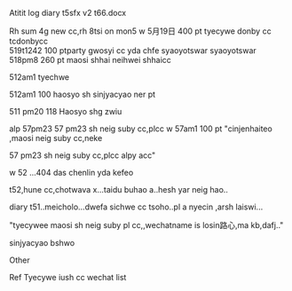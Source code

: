 Atitit log diary t5sfx v2 t66.docx
 

Rh sum 4g new cc,rh 8tsi on mon5
w	5月19日	400	pt	tyecywe donby cc	tcdonbycc	
	519t1242	100	ptparty	gwosyi cc yda chfe syaoyotswar	syaoyotswar		
	518pm8	260	pt	maosi shhai neihwei	shhaicc		

512am1    tyechwe 

512am1  100  haosyo sh sinjyacyao ner pt

511 pm20  118 Haosyo shg zwiu

 
alp	57pm23			57 pm23 sh neig suby cc,plcc
w	57am1	100	pt	"cinjenhaiteo ,maosi neig suby cc,neke

 
57 pm23 sh neig suby cc,plcc alpy acc"	


w	52	...404	das	chenlin	yda kefeo		

t52,hune cc,chotwava x...taidu buhao a..hesh yar neig hao..

diary t51..meicholo...dwefa sichwe cc tsoho..pl a nyecin  ,arsh laiswi...

 
"tyecywee
maosi sh  neig suby pl cc,,wechatname is losin路心,ma kb,dafj.."

sinjyacyao bshwo

  

Other


Ref
Tyecywe iush cc wechat list


